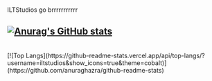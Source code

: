 ###

ILTStudios go brrrrrrrrrrr

[![Anurag's GitHub stats](https://github-readme-stats.vercel.app/api?username=iltstudios&show_icons=true&theme=cobalt)](https://github.com/anuraghazra/github-readme-stats)
<br>
---
<br>
[![Top Langs](https://github-readme-stats.vercel.app/api/top-langs/?username=iltstudios&show_icons=true&theme=cobalt)](https://github.com/anuraghazra/github-readme-stats)
